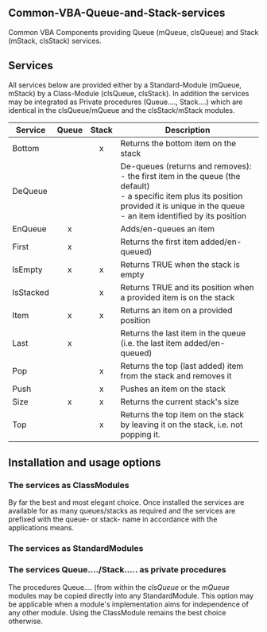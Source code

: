 ## Common-VBA-Queue-and-Stack-services
Common VBA Components providing Queue (mQueue, clsQueue) and Stack (mStack, clsStack) services.
## Services
All services below are provided either by a Standard-Module (mQueue, mStack) by a Class-Module (clsQueue, clsStack). In addition the services may be integrated as Private procedures (Queue...., Stack....) which are identical in the clsQueue/mQueue and the clsStack/mStack modules.

| Service   | Queue | Stack | Description                                                                         |
| --------- |:-----:|:-----:|---------------------------------------------------------------------- |
| Bottom    |       |   x   | Returns the bottom item on the stack                                                |
| DeQueue   |       |       | De-queues (returns and removes):<br>- the first item in the queue (the default)<br>- a specific item plus its position provided it is unique in the queue<br>- an item identified by its position    |
| EnQueue   |   x   |       | Adds/en-queues an item
| First     |   x   |       | Returns the first item added/en-queued)  |
| IsEmpty   |   x   |   x   | Returns TRUE when the stack is empty                                                |
| IsStacked |       |   x   | Returns TRUE and its position when a provided item is on the stack                  |
| Item      |   x   |   x   | Returns an item on a provided position                                              |
| Last      |   x   |       | Returns the last item in the queue (i.e. the last item added/en-queued)
| Pop       |       |   x   | Returns the top (last added) item from the stack and removes it                    |
| Push      |       |   x   | Pushes an item on the stack                                                        |
| Size      |   x   |   x   | Returns the current stack's size                                                   |
| Top       |       |   x   | Returns the top item on the stack by leaving it on the stack, i.e. not popping it. |


## Installation and usage options
### The services as ClassModules
By far the best and most elegant choice. Once installed the services are available for as many queues/stacks as required and the services are prefixed with the queue- or stack- name in accordance with the applications means.

### The services as StandardModules
### The services Queue..../Stack..... as private procedures
The procedures Queue.... (from within the _clsQueue_ or the _mQueue_ modules may be copied directly into any StandardModule. This option may be applicable when a module's implementation aims for independence of any other module. Using the ClassModule remains the best choice otherwise. 





